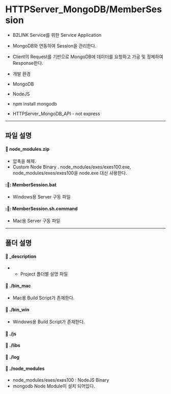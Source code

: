 **HTTPServer_MongoDB/MemberSession**
===================

* B2LINK Service를 위한 Service Application
 * MongoDB와 연동하여 Session을 관리한다.
 * Client의 Request를 기반으로 MongoDB에 데이터를 요청하고 가공 및 정제하여 Response한다.

* 개발 환경
 * MongoDB
 * NodeJS
  * npm install mongodb
  * HTTPServer_MongoDB_API - not express

-------------
파일 설명
-------------

#### :file_folder: node_modules.zip
 - 압축을 해제.
 - Custom Node Binary
  . node_modules/exes/exes100.exe, node_modules/exes/exes100을 node.exe 대신 사용한다.

#### ::page_facing_up:: MemberSession.bat
 - Windows용 Server 구동 파일

#### ::page_facing_up:: MemberSession.sh.command
 - Mac용 Server 구동 파일

-------------
폴더 설명
-------------

#### :open_file_folder: _description
 - - Project 폴더별 설명 파일

#### :open_file_folder: ./bin_mac
 - Mac용 Build Script가 존재한다.

#### :open_file_folder: ./bin_win
 - Windows용 Build Script가 존재한다.

#### :open_file_folder: ./js

#### :open_file_folder: ./libs

#### :open_file_folder: ./log

#### :open_file_folder: ./node_modules
 - node_modules/exes/exes100 : NodeJS Binary
 - mongodb Node Module이 설치 되어있다.